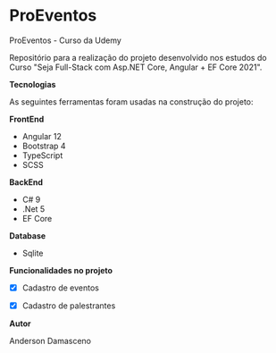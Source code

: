 # ProEventos
ProEventos - Curso da Udemy

Repositório para a realização do projeto desenvolvido nos estudos do Curso "Seja Full-Stack com Asp.NET Core, Angular + EF Core 2021".

**Tecnologias**

As seguintes ferramentas foram usadas na construção do projeto:

**FrontEnd** 

 - Angular 12
 - Bootstrap 4
 - TypeScript
 - SCSS

 **BackEnd**

- C# 9
- .Net 5
- EF Core

**Database**

- Sqlite


**Funcionalidades no projeto** 

- [x] Cadastro de eventos
- [x] Cadastro de palestrantes


**Autor**

Anderson Damasceno
